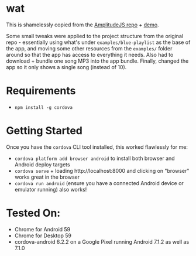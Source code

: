 # wat

This is shamelessly copied from the [AmplitudeJS repo](https://github.com/521dimensions/amplitudejs) + [demo](https://521dimensions.com/open-source/amplitudejs).

Some small tweaks were applied to the project structure from the original repo - essentially using what's under `examples/blue-playlist` as the base of the app,
and moving some other resources from the `examples/` folder around so that the app has access to everything it needs. Also had to download + bundle one song MP3
into the app bundle. Finally, changed the app so it only shows a single song (instead of 10).

# Requirements

- `npm install -g cordova`

# Getting Started

Once you have the `cordova` CLI tool installed, this worked flawlessly for me:

- `cordova platform add browser android` to install both browser and Android deploy targets
- `cordova serve` + loading http://localhost:8000 and clicking on "browser" works great in the browser
- `cordova run android` (ensure you have a connected Android device or emulator running) also works!

# Tested On:

- Chrome for Android 59
- Chrome for Desktop 59
- cordova-android 6.2.2 on a Google Pixel running Android 7.1.2 as well as 7.1.0
